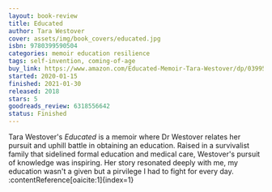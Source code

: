 ```yaml
---
layout: book-review
title: Educated
author: Tara Westover
cover: assets/img/book_covers/educated.jpg
isbn: 9780399590504
categories: memoir education resilience
tags: self-invention, coming-of-age
buy_link: https://www.amazon.com/Educated-Memoir-Tara-Westover/dp/0399590501
started: 2020-01-15
finished: 2021-01-30
released: 2018
stars: 5
goodreads_review: 6318556642
status: Finished
---
```


Tara Westover's *Educated* is a memoir where Dr Westover relates her pursuit and uphill battle in obtaining an education. Raised in a survivalist family that sidelined formal education and medical care, Westover's pursuit of knowledge was inspiring. Her story resonated deeply with me, my education wasn't a given but a pirvilege I had to fight for every day.&#8203;:contentReference[oaicite:1]{index=1}
